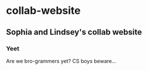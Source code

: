# collab-website

## Sophia and Lindsey's collab website

### Yeet



Are we bro-grammers yet? CS boys beware...